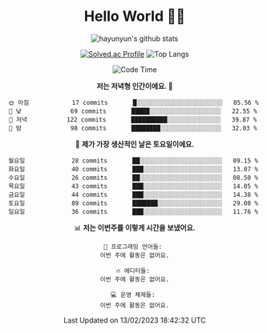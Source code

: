 <div align="center">

# Hello World 🙋‍♀️

![hayunyun's github stats](https://github-readme-stats.vercel.app/api?username=hayunyun&show_icons=true) 

 
[![Solved.ac Profile](http://mazassumnida.wtf/api/generate_badge?boj=hayunyun)](https://solved.ac/hayunyun)
 ![Top Langs](https://github-readme-stats.vercel.app/api/top-langs/?username=hayunyun&layout=compact)

<!--START_SECTION:waka-->
![Code Time](http://img.shields.io/badge/Code%20Time-574%20hrs%2037%20mins-blue)

**저는 저녁형 인간이에요. 🦉** 

```text
🌞 아침            17 commits       █░░░░░░░░░░░░░░░░░░░░░░░░   05.56 % 
🌆 낮　            69 commits       █████░░░░░░░░░░░░░░░░░░░░   22.55 % 
🌃 저녁           122 commits       ██████████░░░░░░░░░░░░░░░   39.87 % 
🌙 밤　            98 commits       ████████░░░░░░░░░░░░░░░░░   32.03 % 

```
📅 **제가 가장 생산적인 날은 토요일이에요.** 

```text
월요일             28 commits       ██░░░░░░░░░░░░░░░░░░░░░░░   09.15 % 
화요일             40 commits       ███░░░░░░░░░░░░░░░░░░░░░░   13.07 % 
수요일             26 commits       ██░░░░░░░░░░░░░░░░░░░░░░░   08.50 % 
목요일             43 commits       ███░░░░░░░░░░░░░░░░░░░░░░   14.05 % 
금요일             44 commits       ███░░░░░░░░░░░░░░░░░░░░░░   14.38 % 
토요일             89 commits       ███████░░░░░░░░░░░░░░░░░░   29.08 % 
일요일             36 commits       ███░░░░░░░░░░░░░░░░░░░░░░   11.76 % 

```


📊 **저는 이번주를 이렇게 시간을 보냈어요.** 

```text
💬 프로그래밍 언어들: 
이번 주에 활동은 없어요.

🔥 에디터들: 
이번 주에 활동은 없어요.

💻 운영 체제들: 
이번 주에 활동은 없어요.

```


 Last Updated on 13/02/2023 18:42:32 UTC
<!--END_SECTION:waka-->

<!--
**hayunyun/hayunyun** is a ✨ _special_ ✨ repository because its `README.md` (this file) appears on your GitHub profile.

Here are some ideas to get you started:

- 🔭 I’m currently working on ...
- 🌱 I’m currently learning ...
- 👯 I’m looking to collaborate on ...
- 🤔 I’m looking for help with ...
- 💬 Ask me about ...
- 📫 How to reach me: ...
- 😄 Pronouns: ...
- ⚡ Fun fact: ...
-->




